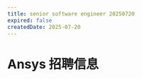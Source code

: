 ```yaml
---
title: senior software engineer 20250720
expired: false
createdDate: 2025-07-20
---
```


# Ansys 招聘信息

<JobPostingTable job-posting-json-path="ansys/data/senior-software-engineer-20250720"/>